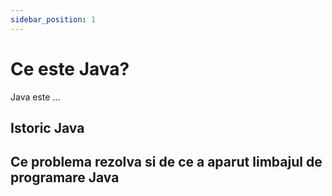 ```yaml
---
sidebar_position: 1
---
```



# Ce este Java?

Java este ...

## Istoric Java

## Ce problema rezolva si de ce a aparut limbajul de programare Java


